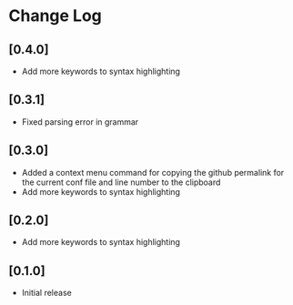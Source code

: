 # Change Log

## [0.4.0]
- Add more keywords to syntax highlighting

## [0.3.1]
- Fixed parsing error in grammar

## [0.3.0]
- Added a context menu command for copying the github permalink for the current conf file and line number to the clipboard
- Add more keywords to syntax highlighting

## [0.2.0]
- Add more keywords to syntax highlighting

## [0.1.0]
- Initial release